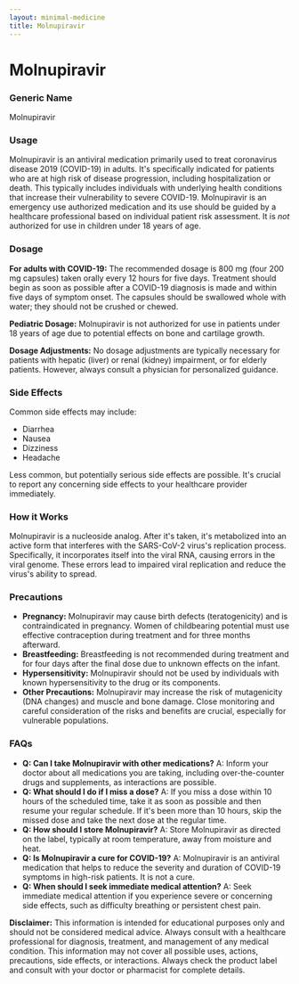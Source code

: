```yaml
---
layout: minimal-medicine
title: Molnupiravir
---
```


# Molnupiravir
### Generic Name
Molnupiravir

### Usage
Molnupiravir is an antiviral medication primarily used to treat coronavirus disease 2019 (COVID-19) in adults.  It's specifically indicated for patients who are at high risk of disease progression, including hospitalization or death. This typically includes individuals with underlying health conditions that increase their vulnerability to severe COVID-19.  Molnupiravir is an emergency use authorized medication and its use should be guided by a healthcare professional based on individual patient risk assessment.  It is *not* authorized for use in children under 18 years of age.


### Dosage
**For adults with COVID-19:** The recommended dosage is 800 mg (four 200 mg capsules) taken orally every 12 hours for five days. Treatment should begin as soon as possible after a COVID-19 diagnosis is made and within five days of symptom onset.  The capsules should be swallowed whole with water; they should not be crushed or chewed.

**Pediatric Dosage:** Molnupiravir is not authorized for use in patients under 18 years of age due to potential effects on bone and cartilage growth.

**Dosage Adjustments:** No dosage adjustments are typically necessary for patients with hepatic (liver) or renal (kidney) impairment, or for elderly patients. However, always consult a physician for personalized guidance.


### Side Effects
Common side effects may include:

* Diarrhea
* Nausea
* Dizziness
* Headache

Less common, but potentially serious side effects are possible.  It's crucial to report any concerning side effects to your healthcare provider immediately.


### How it Works
Molnupiravir is a nucleoside analog.  After it's taken, it's metabolized into an active form that interferes with the SARS-CoV-2 virus's replication process.  Specifically, it incorporates itself into the viral RNA, causing errors in the viral genome. These errors lead to impaired viral replication and reduce the virus's ability to spread.


### Precautions
* **Pregnancy:** Molnupiravir may cause birth defects (teratogenicity) and is contraindicated in pregnancy. Women of childbearing potential must use effective contraception during treatment and for three months afterward.
* **Breastfeeding:** Breastfeeding is not recommended during treatment and for four days after the final dose due to unknown effects on the infant.
* **Hypersensitivity:** Molnupiravir should not be used by individuals with known hypersensitivity to the drug or its components.
* **Other Precautions:** Molnupiravir may increase the risk of mutagenicity (DNA changes) and muscle and bone damage.  Close monitoring and careful consideration of the risks and benefits are crucial, especially for vulnerable populations.

### FAQs

* **Q: Can I take Molnupiravir with other medications?** A:  Inform your doctor about all medications you are taking, including over-the-counter drugs and supplements, as interactions are possible.
* **Q: What should I do if I miss a dose?** A: If you miss a dose within 10 hours of the scheduled time, take it as soon as possible and then resume your regular schedule. If it's been more than 10 hours, skip the missed dose and take the next dose at the regular time.
* **Q: How should I store Molnupiravir?** A: Store Molnupiravir as directed on the label, typically at room temperature, away from moisture and heat.
* **Q:  Is Molnupiravir a cure for COVID-19?** A: Molnupiravir is an antiviral medication that helps to reduce the severity and duration of COVID-19 symptoms in high-risk patients.  It is not a cure.
* **Q: When should I seek immediate medical attention?** A: Seek immediate medical attention if you experience severe or concerning side effects, such as difficulty breathing or persistent chest pain.


**Disclaimer:** This information is intended for educational purposes only and should not be considered medical advice. Always consult with a healthcare professional for diagnosis, treatment, and management of any medical condition.  This information may not cover all possible uses, actions, precautions, side effects, or interactions.  Always check the product label and consult with your doctor or pharmacist for complete details.
